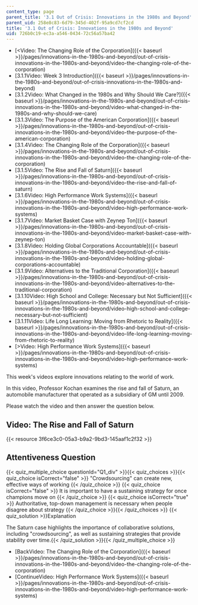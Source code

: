 ```yaml
---
content_type: page
parent_title: '3.1 Out of Crisis: Innovations in the 1980s and Beyond'
parent_uid: 258e8c83-6d79-345d-402f-95a9cd7cf2cd
title: '3.1 Out of Crisis: Innovations in the 1980s and Beyond'
uid: 726b0c19-ec3a-a546-0434-72c56a57ba42
---
```


*   [<Video: The Changing Role of the Corporation]({{< baseurl >}}/pages/innovations-in-the-1980s-and-beyond/out-of-crisis-innovations-in-the-1980s-and-beyond/video-the-changing-role-of-the-corporation)
*   [3.1.1Video: Week 3 Introduction]({{< baseurl >}}/pages/innovations-in-the-1980s-and-beyond/out-of-crisis-innovations-in-the-1980s-and-beyond)
*   [3.1.2Video: What Changed in the 1980s and Why Should We Care?]({{< baseurl >}}/pages/innovations-in-the-1980s-and-beyond/out-of-crisis-innovations-in-the-1980s-and-beyond/video-what-changed-in-the-1980s-and-why-should-we-care)
*   [3.1.3Video: The Purpose of the American Corporation]({{< baseurl >}}/pages/innovations-in-the-1980s-and-beyond/out-of-crisis-innovations-in-the-1980s-and-beyond/video-the-purpose-of-the-american-corporation)
*   [3.1.4Video: The Changing Role of the Corporation]({{< baseurl >}}/pages/innovations-in-the-1980s-and-beyond/out-of-crisis-innovations-in-the-1980s-and-beyond/video-the-changing-role-of-the-corporation)
*   [3.1.5Video: The Rise and Fall of Saturn]({{< baseurl >}}/pages/innovations-in-the-1980s-and-beyond/out-of-crisis-innovations-in-the-1980s-and-beyond/video-the-rise-and-fall-of-saturn)
*   [3.1.6Video: High Performance Work Systems]({{< baseurl >}}/pages/innovations-in-the-1980s-and-beyond/out-of-crisis-innovations-in-the-1980s-and-beyond/video-high-performance-work-systems)
*   [3.1.7Video: Market Basket Case with Zeynep Ton]({{< baseurl >}}/pages/innovations-in-the-1980s-and-beyond/out-of-crisis-innovations-in-the-1980s-and-beyond/video-market-basket-case-with-zeynep-ton)
*   [3.1.8Video: Holding Global Corporations Accountable]({{< baseurl >}}/pages/innovations-in-the-1980s-and-beyond/out-of-crisis-innovations-in-the-1980s-and-beyond/video-holding-global-corporations-accountable)
*   [3.1.9Video: Alternatives to the Traditional Corporation]({{< baseurl >}}/pages/innovations-in-the-1980s-and-beyond/out-of-crisis-innovations-in-the-1980s-and-beyond/video-alternatives-to-the-traditional-corporation)
*   [3.1.10Video: High School and College: Necessary but Not Sufficient]({{< baseurl >}}/pages/innovations-in-the-1980s-and-beyond/out-of-crisis-innovations-in-the-1980s-and-beyond/video-high-school-and-college-necessary-but-not-sufficient)
*   [3.1.11Video: Life Long Learning: Moving from Rhetoric to Reality]({{< baseurl >}}/pages/innovations-in-the-1980s-and-beyond/out-of-crisis-innovations-in-the-1980s-and-beyond/video-life-long-learning-moving-from-rhetoric-to-reality)
*   [\>Video: High Performance Work Systems]({{< baseurl >}}/pages/innovations-in-the-1980s-and-beyond/out-of-crisis-innovations-in-the-1980s-and-beyond/video-high-performance-work-systems)

This week's videos explore innovations relating to the world of work.

In this video, Professor Kochan examines the rise and fall of Saturn, an automobile manufacturer that operated as a subsidiary of GM until 2009.

Please watch the video and then answer the question below. 

Video: The Rise and Fall of Saturn
----------------------------------

{{< resource 3f6ce3c0-05a3-b9a2-9bd3-145aaf1c2f32 >}}

Attentiveness Question
----------------------

{{< quiz_multiple_choice questionId="Q1_div" >}}{{< quiz_choices >}}{{< quiz_choice isCorrect="false" >}}&nbsp;"Crowdsourcing" can create new, effective ways of working&nbsp;{{< /quiz_choice >}}
{{< quiz_choice isCorrect="false" >}}&nbsp;It is important to have a sustaining strategy for once champions move on&nbsp;{{< /quiz_choice >}}
{{< quiz_choice isCorrect="true" >}}&nbsp;Authoritative, top-down management is necessary when people disagree about strategy&nbsp;{{< /quiz_choice >}}{{< /quiz_choices >}}
{{< quiz_solution >}}Explanation

The Saturn case highlights the importance of collaborative solutions, including "crowdsourcing", as well as sustaining strategies that provide stability over time.{{< /quiz_solution >}}{{< /quiz_multiple_choice >}}

*   [BackVideo: The Changing Role of the Corporation]({{< baseurl >}}/pages/innovations-in-the-1980s-and-beyond/out-of-crisis-innovations-in-the-1980s-and-beyond/video-the-changing-role-of-the-corporation)
*   [ContinueVideo: High Performance Work Systems]({{< baseurl >}}/pages/innovations-in-the-1980s-and-beyond/out-of-crisis-innovations-in-the-1980s-and-beyond/video-high-performance-work-systems)